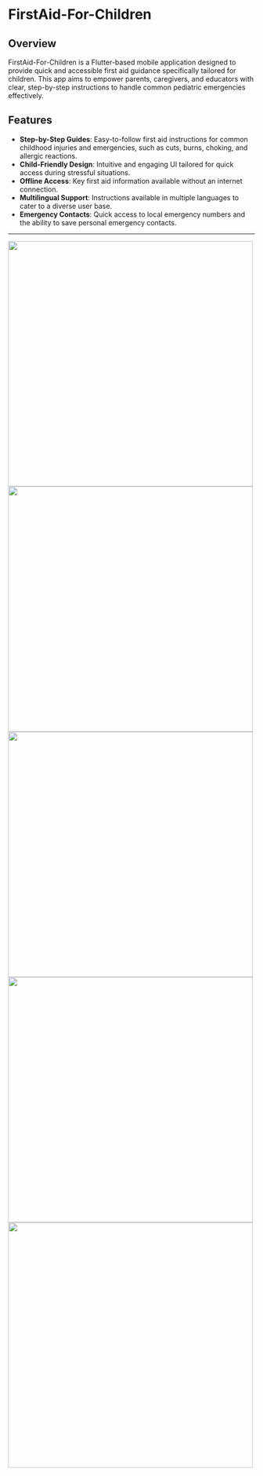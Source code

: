 # FirstAid-For-Children

## Overview
FirstAid-For-Children is a Flutter-based mobile application designed to provide quick and accessible first aid guidance specifically tailored for children. This app aims to empower parents, caregivers, and educators with clear, step-by-step instructions to handle common pediatric emergencies effectively.

## Features
- **Step-by-Step Guides**: Easy-to-follow first aid instructions for common childhood injuries and emergencies, such as cuts, burns, choking, and allergic reactions.
- **Child-Friendly Design**: Intuitive and engaging UI tailored for quick access during stressful situations.
- **Offline Access**: Key first aid information available without an internet connection.
- **Multilingual Support**: Instructions available in multiple languages to cater to a diverse user base.
- **Emergency Contacts**: Quick access to local emergency numbers and the ability to save personal emergency contacts.

-------
<img src ="https://github.com/user-attachments/assets/1cdb5a87-f223-4713-81b5-8480dbfb6fba" height = "500">
<img src ="https://github.com/user-attachments/assets/fdf532ba-b1b4-4dac-9eea-3a1e3820296d" height = "500">
<img src ="https://github.com/user-attachments/assets/82ca2235-6a64-4a16-9c5c-3fe1405da3c0" height = "500">
<img src ="https://github.com/user-attachments/assets/39f295e8-8af6-4e6c-adc5-0bb255262215" height = "500">
<img src ="https://github.com/user-attachments/assets/9cfec785-1f2d-4878-8cf5-9cf45a9f085b" height = "500">
